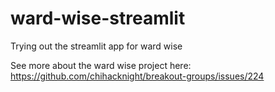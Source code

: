 # ward-wise-streamlit
Trying out the streamlit app for ward wise 

See more about the ward wise project here: https://github.com/chihacknight/breakout-groups/issues/224
